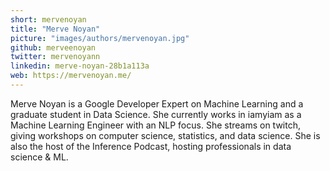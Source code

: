 ```yaml
---
short: mervenoyan
title: "Merve Noyan"
picture: "images/authors/mervenoyan.jpg"
github: merveenoyan
twitter: mervenoyann
linkedin: merve-noyan-28b1a113a
web: https://mervenoyan.me/
---
```


Merve Noyan is a Google Developer Expert on Machine Learning and a graduate student
in Data Science. She currently works in iamyiam as a Machine Learning Engineer with
an NLP focus. She streams on twitch, giving workshops on computer science, statistics,
and data science. She is also the host of the Inference Podcast, hosting professionals
in data science & ML.